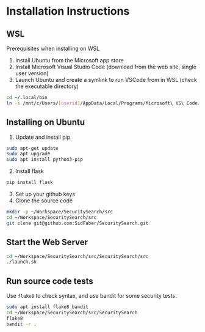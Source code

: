 # Installation Instructions

## WSL
Prerequisites when installing on WSL

1. Install Ubuntu from the Microsoft app store
1. Install Microsoft Visual Studio Code (download from the web site, single user version)
1. Launch Ubuntu and create a symlink to run VSCode from in WSL (check the executable directory)

```bash
cd ~/.local/bin
ln -s /mnt/c/Users/[userid]/AppData/Local/Programs/Microsoft\ VS\ Code/Code.exe code
```

## Installing on Ubuntu

1. Update and install pip

```bash
sudo apt-get update
sudo apt upgrade
sudo apt install python3-pip
```

2. Install flask

```bash
pip install flask
```

3. Set up your github keys
4. Clone the source code

```bash
mkdir -p ~/Workspace/SecuritySearch/src
cd ~/Workspace/SecuritySearch/src
git clone git@github.com:SidFaber/SecuritySearch.git
```

## Start the Web Server

```bash
cd ~/Workspace/SecuritySearch/src/SecuritySearch/src
./launch.sh
```

## Run source code tests

Use `flake8` to check syntax, and use bandit for some security tests.

```bash
sudo apt install flake8 bandit
cd ~/Workspace/SecuritySearch/src/SecuritySearch
flake8
bandit -r .
```

